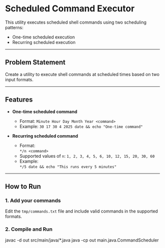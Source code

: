 # Scheduled Command Executor

This utility executes scheduled shell commands using two scheduling patterns:
- One-time scheduled execution
- Recurring scheduled execution

---

## Problem Statement

Create a utility to execute shell commands at scheduled times based on two input formats.

---

##  Features

- **One-time scheduled command**
  - Format:
    `Minute Hour Day Month Year <command>`
  - Example:
    `30 17 30 4 2025 date && echo "One-time command"`

- **Recurring scheduled command**
  - Format:  
    `*/n <command>`
  - Supported values of `n`: `1, 2, 3, 4, 5, 6, 10, 12, 15, 20, 30, 60`
  - Example:  
    `*/5 date && echo "This runs every 5 minutes"`

---

## How to Run

### 1. Add your commands
Edit the `tmp/commands.txt` file and include valid commands in the supported formats.

### 2. Compile and Run
javac -d out src/main/java/*.java
java -cp out main.java.CommandScheduler